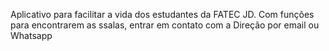 Aplicativo para facilitar a vida dos estudantes da FATEC JD.
Com funções para encontrarem as ssalas, entrar em contato com a Direção por email ou Whatsapp

